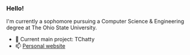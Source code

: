 ### Hello!

I'm currently a sophomore pursuing a Computer Science & Engineering degree at The Ohio State University.

- 🔭 Current main project: TChatty
- 📫 [Personal website](https://aqchen.com)
